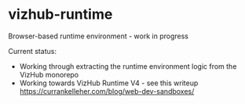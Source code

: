 # vizhub-runtime

Browser-based runtime environment - work in progress

Current status:

 * Working through extracting the runtime environment logic from the VizHub monorepo
 * Working towards VizHub Runtime V4 - see this writeup https://currankelleher.com/blog/web-dev-sandboxes/
